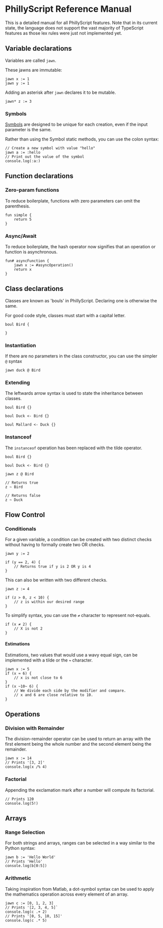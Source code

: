 # PhillyScript Reference Manual

This is a detailed manual for all PhillyScript features. Note that in its
current state, the language does not support the vast majority of TypeScript
features as those lex rules were just not implemented yet.

## Variable declarations

Variables are called `jawn`.

These jawns are immutable:

```
jawn x := 1
jawn y := 1
```

Adding an asterisk after `jawn` declares it to be mutable.

```
jawn* z := 3
```

### Symbols

[Symbols](https://developer.mozilla.org/en-US/docs/Web/JavaScript/Reference/Global_Objects/Symbol)
are designed to be unique for each creation, even if the input parameter is
the same.

Rather than using the Symbol static methods, you can use the colon syntax:

```
// Create a new symbol with value "hello"
jawn a := :hello
// Print out the value of the symbol
console.log(:a:)
```

## Function declarations

### Zero-param functions

To reduce boilerplate, functions with zero parameters can omit the parenthesis.

```
fun simple {
    return 5
}
```

### Async/Await

To reduce boilerplate, the hash operator now signifies that an operation or
function is asynchronous.

```
fun# asyncFunction {
    jawn x := #asyncOperation()
    return x
}
```

## Class declarations

Classes are known as 'bouls' in PhillyScript. Declaring one is otherwise
the same.

For good code style, classes must start with a capital letter.

```
boul Bird {

}
```

### Instantiation

If there are no parameters in the class constructor, you can use the simpler
`@` syntax

```
jawn duck @ Bird
```

### Extending

The leftwards arrow syntax is used to state the inheritance between classes.

```
boul Bird {}

boul Duck <- Bird {}

boul Mallard <- Duck {}
```

### Instanceof

The `instanceof` operation has been replaced with the tilde operator.

```
boul Bird {}

boul Duck <- Bird {}

jawn z @ Bird

// Returns true
z ~ Bird

// Returns false
z ~ Duck
```

## Flow Control

### Conditionals

For a given variable, a condition can be created with two distinct checks
without having to formally create two OR checks.

```
jawn y := 2

if (y == 2, 4) {
    // Returns true if y is 2 OR y is 4
}
```

This can also be written with two different checks.

```
jawn z := 4

if (z > 0, z < 10) {
    // z is within our desired range
}
```

To simplify syntax, you can use the `≠` character to represent not-equals.

```
if (x ≠ 2) {
    // X is not 2
}
```

#### Estimations

Estimations, two values that would use a wavy equal sign, can be implemented
with a tilde or the `≈` character.

```
jawn x := 5
if (x ≈ 6) {
    // x is not close to 6
}
if (x ~10~ 6) {
    // We divide each side by the modifier and compare.
    // x and 6 are close relative to 10.
}
```

## Operations

### Division with Remainder

The division-remainder operator can be used to return an array with the first
element being the whole number and the second element being the remainder.

```
jawn x := 14
// Prints '[3, 2]'
console.log(x /% 4)
```

### Factorial

Appending the exclamation mark after a number will compute its factorial.

```
// Prints 120
console.log(5!)
```

## Arrays

### Range Selection

For both strings and arrays, ranges can be selected in a way similar to the
Python syntax:

```
jawn b := 'Hello World'
// Prints 'Hello'
console.log(b[0:5])
```

### Arithmetic

Taking inspiration from Matlab, a dot-symbol syntax can be used to apply the
mathematics operation across every element of an array.

```
jawn c := [0, 1, 2, 3]
// Prints '[2, 3, 4, 5]`
console.log(c .+ 2)
// Prints '[0, 5, 10, 15]'
console.log(c .* 5)
```
